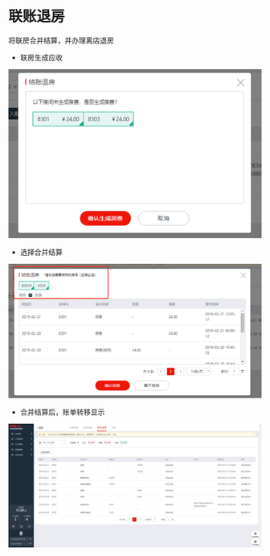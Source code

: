 # 联账退房

将联房合并结算，并办理离店退房

* 联房生成应收

![](../../../.gitbook/assets/image%20%2830%29.png)

* 选择合并结算

![](../../../.gitbook/assets/image%20%28195%29.png)

* 合并结算后，账单转移显示

![](../../../.gitbook/assets/image%20%289%29.png)


